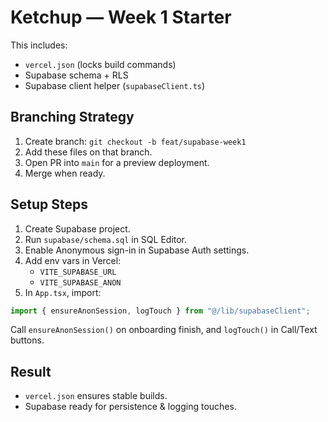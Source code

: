 
# Ketchup — Week 1 Starter

This includes:
- `vercel.json` (locks build commands)
- Supabase schema + RLS
- Supabase client helper (`supabaseClient.ts`)

## Branching Strategy
1. Create branch: `git checkout -b feat/supabase-week1`
2. Add these files on that branch.
3. Open PR into `main` for a preview deployment.
4. Merge when ready.

## Setup Steps
1. Create Supabase project.
2. Run `supabase/schema.sql` in SQL Editor.
3. Enable Anonymous sign-in in Supabase Auth settings.
4. Add env vars in Vercel:
   - `VITE_SUPABASE_URL`
   - `VITE_SUPABASE_ANON`
5. In `App.tsx`, import:
```ts
import { ensureAnonSession, logTouch } from "@/lib/supabaseClient";
```
Call `ensureAnonSession()` on onboarding finish, and `logTouch()` in Call/Text buttons.

## Result
- `vercel.json` ensures stable builds.
- Supabase ready for persistence & logging touches.
